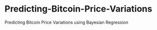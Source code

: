 # Predicting-Bitcoin-Price-Variations
Predicting Bitcoin Price Variations using Bayesian Regression
